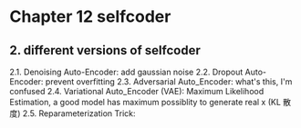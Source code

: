 # Chapter 12 selfcoder
## 2. different versions of selfcoder
  2.1. Denoising Auto-Encoder: add gaussian noise
  2.2. Dropout Auto-Encoder: prevent overfitting
  2.3. Adversarial Auto_Encoder: what's this, I'm confused
  2.4. Variational Auto_Encoder (VAE): Maximum Likelihood Estimation, a good model has maximum possiblity to generate real x (KL 散度)
  2.5. Reparameterization Trick:
